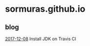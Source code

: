 # sormuras.github.io

## blog

[2017-12-08](blog/2017-12-08-install-jdk-on-travis.md) Install JDK on Travis CI
